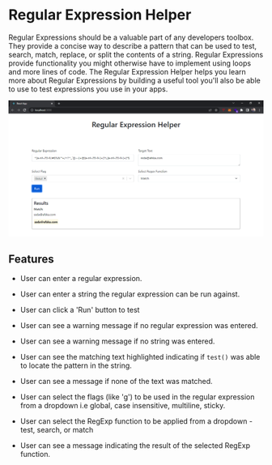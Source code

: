 # Regular Expression Helper
Regular Expressions should be a valuable part of any developers toolbox. They provide a
concise way to describe a pattern that can be used to test, search, match, replace, or split the
contents of a string. Regular Expressions provide functionality you might otherwise have to
implement using loops and more lines of code.
The Regular Expression Helper helps you learn more about Regular Expressions by building a
useful tool you'll also be able to use to test expressions you use in your apps.


![Sample Screenshot](https://github.com/SaadYum/regex-helper/blob/main/public/sample.PNG)

## Features

- User can enter a regular expression.
- User can enter a string the regular expression can be run against.
- User can click a 'Run' button to test
- User can see a warning message if no regular expression was entered.
- User can see a warning message if no string was entered.
- User can see the matching text highlighted indicating if `test()` was able to locate the
pattern in the string.
- User can see a message if none of the text was matched.

- User can select the flags (like 'g') to be used in the regular expression from a dropdown
i.e global, case insensitive, multiline, sticky.
- User can select the RegExp function to be applied from a dropdown - test, search, or
match
- User can see a message indicating the result of the selected RegExp function.
